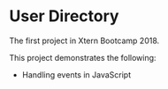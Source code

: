 # User Directory

The first project in Xtern Bootcamp 2018.

This project demonstrates the following:

* Handling events in JavaScript
